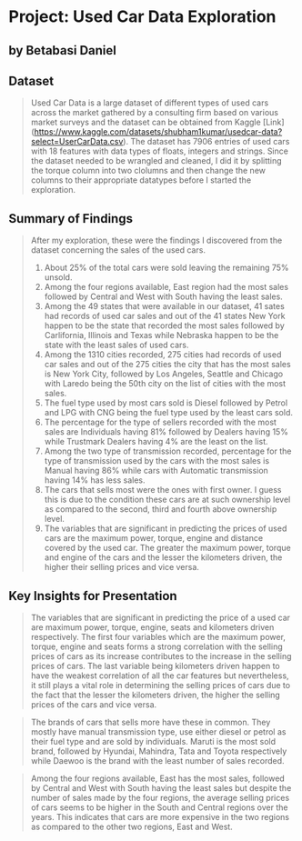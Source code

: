 # Project: Used Car Data Exploration

## by Betabasi Daniel


## Dataset

> Used Car Data is a large dataset of different types of used cars across the market gathered by a consulting firm based on various market surveys and the dataset can be obtained from Kaggle [Link] (https://www.kaggle.com/datasets/shubham1kumar/usedcar-data?select=UserCarData.csv). The dataset has 7906 entries of used cars with 18 features with data types of floats, integers and strings. Since the dataset needed to be wrangled and cleaned, I did it by splitting the torque column into two clolumns and then change the new columns to their appropriate datatypes before I started the exploration.


## Summary of Findings

> After my exploration, these were the findings I discovered from the dataset concerning the sales of the used cars.
> 1. About 25% of the total cars were sold leaving the remaining 75% unsold.
> 2. Among the four regions available, East region had the most sales followed by Central and West with South having the least sales.
> 3. Among the 49 states that were available in our dataset, 41 sates had records of used car sales and out of the 41 states New York happen to be the state that recorded the most sales followed by Carlifornia, Illinois and Texas while Nebraska happen to be the state with the least sales of used cars.
> 4. Among the 1310 cities recorded, 275 cities had records of used car sales and out of the 275 cities the city that has the most sales is New York City, followed by Los Angeles, Seattle and Chicago with Laredo being the 50th city on the list of cities with the most sales.
> 5. The fuel type used by most cars sold is Diesel followed by Petrol and LPG with CNG being the fuel type used by the least cars sold.
> 6. The percentage for the type of sellers recorded with the most sales are Individuals having 81% followed by Dealers having 15% while Trustmark Dealers having 4% are the least on the list.
> 7. Among the two type of transmission recorded, percentage for the type of transmission used by the cars with the most sales is Manual having 86% while cars with Automatic transmission having 14% has less sales.
> 8. The cars that sells most were the ones with first owner. I guess this is due to the condition these cars are at such ownership level as compared to the second, third and fourth above ownership level.
> 9. The variables that are significant in predicting the prices of used cars are the maximum power, torque, engine and distance covered by the used car. The greater the maximum power, torque and engine of the cars and the lesser the kilometers driven, the higher their selling prices and vice versa.


## Key Insights for Presentation

> The variables that are significant in predicting the price of a used car are maximum power, torque, engine, seats and kilometers driven respectively. The first four variables which are the maximum power, torque, engine and seats forms a strong correlation with the selling prices of cars as its increase contributes to the increase in the selling prices of cars. The last variable being kilometers driven happen to have the weakest correlation of all the car features but nevertheless, it still plays a vital role in determining the selling prices of cars due to the fact that the lesser the kilometers driven, the higher the selling prices of the cars and vice versa.

> The brands of cars that sells more have these in common. They mostly have manual transmission type, use either diesel or petrol as their fuel type and are sold by individuals. Maruti is the most sold brand, followed by Hyundai, Mahindra, Tata and Toyota respectively while Daewoo is the brand with the least number of sales recorded.

> Among the four regions available, East has the most sales, followed by Central and West with South having the least sales but despite the number of sales made by the four regions, the average selling prices of cars seems to be higher in the South and Central regions over the years. This indicates that cars are more expensive in the two regions as compared to the other two regions, East and West.